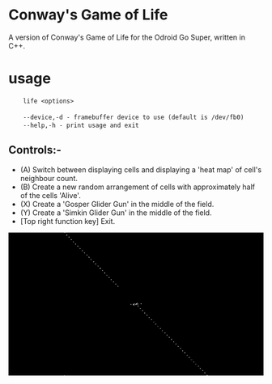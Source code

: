 # Conway's Game of Life

A version of Conway's Game of Life for the Odroid Go Super, written in C++.

# usage
        life <options>

        --device,-d - framebuffer device to use (default is /dev/fb0)
        --help,-h - print usage and exit

## Controls:-
- (A) Switch between displaying cells and displaying a 'heat map' of cell's neighbour count.
- (B) Create a new random arrangement of cells with approximately half of the cells 'Alive'.
- (X) Create a 'Gosper Glider Gun' in the middle of the field.
- (Y) Create a 'Simkin Glider Gun' in the middle of the field.
- [Top right function key] Exit.

![Conway's Game of Life](assets/life.png)

